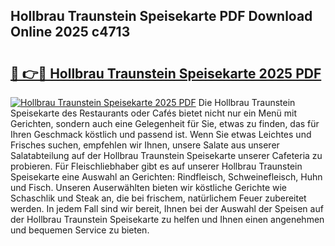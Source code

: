 ## Hollbrau Traunstein Speisekarte PDF Download Online 2025 c4713

# <h2><a href="http://gcb7cv.nevu.top/?p=Hollbrau+Traunstein+Speisekarte">🔗 👉🔴 Hollbrau Traunstein Speisekarte 2025 PDF</a></h2>

[![Hollbrau Traunstein Speisekarte 2025 PDF](https://i.imgur.com/dBaPXMq.png)](http://gcb7cv.nevu.top/?p=Hollbrau+Traunstein+Speisekarte)
Die Hollbrau Traunstein Speisekarte des Restaurants oder Cafés bietet nicht nur ein Menü mit Gerichten, sondern auch eine Gelegenheit für Sie, etwas zu finden, das für Ihren Geschmack köstlich und passend ist. Wenn Sie etwas Leichtes und Frisches suchen, empfehlen wir Ihnen, unsere Salate aus unserer Salatabteilung auf der Hollbrau Traunstein Speisekarte unserer Cafeteria zu probieren. Für Fleischliebhaber gibt es auf unserer Hollbrau Traunstein Speisekarte eine Auswahl an Gerichten: Rindfleisch, Schweinefleisch, Huhn und Fisch. Unseren Auserwählten bieten wir köstliche Gerichte wie Schaschlik und Steak an, die bei frischem, natürlichem Feuer zubereitet werden. In jedem Fall sind wir bereit, Ihnen bei der Auswahl der Speisen auf der Hollbrau Traunstein Speisekarte zu helfen und Ihnen einen angenehmen und bequemen Service zu bieten.
